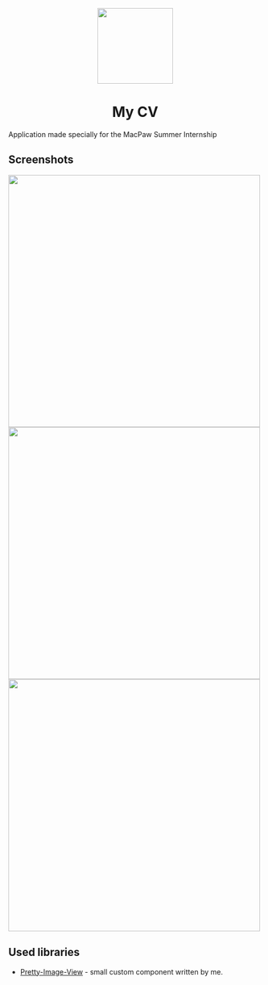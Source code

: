 <p align="center"><img src="https://i.imgur.com/qXe3DVs.png" height="150"/></p>
<h1 align="center">My CV</h1>

Application made specially for the MacPaw Summer Internship

## Screenshots
<img src="https://i.imgur.com/9OIUwdE.png" height="500"> <img src="https://i.imgur.com/YvLYYL0.png" height="500"> <img src="https://i.imgur.com/kRfslSU.png" height="500">

## Used libraries
* [Pretty-Image-View](https://github.com/burntheroad/Pretty-Image-View) - small custom component written by me.
